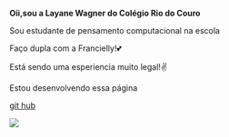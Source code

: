 **Oii,sou a Layane Wagner do Colégio Rio do Couro**

Sou estudante de pensamento computacional na escola

Faço dupla com a Francielly!&#128149;

Está sendo uma esperiencia muito legal!&#9996;

Estou desenvolvendo essa página 

[git hub](https://github.com/Dixxlay/francy-restaurant.git)

![](https://www.w3docs.com/uploads/media/default/0001/05/805cddb75d8fdc035886bc8d78487eef8b3845bb.png)
